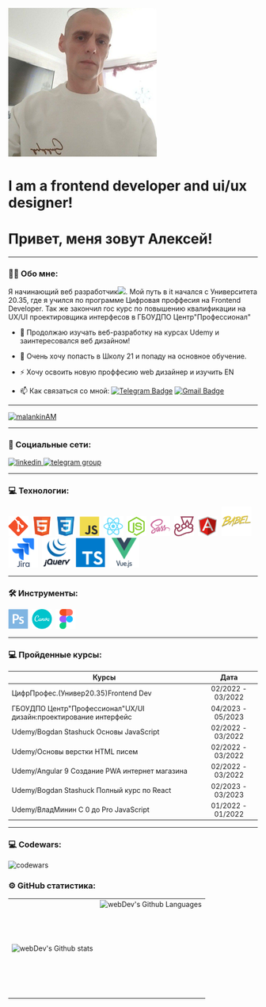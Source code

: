 [![Header](https://github.com/malankinAM/malankinAM/blob/main/assets/676767676.png )](https://t.me/Alaska_alex_agp)


# I am a frontend developer and ui/ux designer!


# Привет, меня зовут Алексей!

---

### :man_technologist: Обо мне:

Я начинающий веб разработчик<img src="https://media.giphy.com/media/WUlplcMpOCEmTGBtBW/giphy.gif" width="30px">. Мой путь в it начался с Университета 20.35, где я учился по программе Цифровая проффесия на Frontend Developer. Так же закончил гос курс по повышению квалификации на UX/UI проектировщика интерфесов в ГБОУДПО Центр"Профессионал"

- :telescope: Продолжаю изучать веб-разработку на курсах Udemy  и заинтересовался веб дизайном!

- :seedling: Очень хочу попасть в Школу 21 и попаду на основное обучение.

- :zap: Хочу освоить новую проффесию web дизайнер и изучить EN

- :mailbox: Как связаться со мной: [![Telegram Badge](https://img.shields.io/badge/-Alaska.Alex-blue?style=flat&logo=Telegram&logoColor=white)](https://t.me/Alaska_alex_agp) [![Gmail Badge](https://img.shields.io/badge/-Gmail-red?style=flat&logo=Gmail&logoColor=white)](mailto:alaska.alex.agp@gmail.com)

---


<p align="left"> <a href="https://github.com/ryo-ma/github-profile-trophy"><img src="https://github-profile-trophy.vercel.app/?username=malankinAM" alt="malankinAM" /></a> </p>

---

### 🤝 Социальные сети:

  <div id="badges">
    <a href="https://www.linkedin.com/in/aleksey-malankin-0b083926a/" target="_blank">
      <img src="https://cdn-icons-png.flaticon.com/512/2504/2504799.png" width="40" height="40" alt="linkedin" />
    </a>
    <a href="https://t.me/Alaska_alex_agp" target="_blank">
      <img src="https://cdn-icons-png.flaticon.com/512/2111/2111646.png" width="40" height="40" alt="telegram group" />
    </a>
  </div>

---

### 💻 Технологии:

<div>
  <img src="https://github.com/devicons/devicon/blob/master/icons/git/git-original.svg" title="git" alt="git" width="40" height="40"/>&nbsp
  <img src="https://github.com/devicons/devicon/blob/master/icons/html5/html5-original.svg" title="html5" alt="html5" width="40" height="40"/>&nbsp
  <img src="https://github.com/devicons/devicon/blob/master/icons/css3/css3-original.svg" title="css" alt="css" width="40" height="40"/>&nbsp
  <img src="https://github.com/devicons/devicon/blob/master/icons/javascript/javascript-original.svg" title="javascript" alt="javascript" width="40" height="40"/>&nbsp
  <img src="https://github.com/devicons/devicon/blob/master/icons/react/react-original.svg" title="reactjs" alt="reactjs" width="40" height="40"/>&nbsp
  <img src="https://github.com/devicons/devicon/blob/master/icons/nodejs/nodejs-original.svg" title="nodejs" alt="nodejs" width="40" height="40"/>&nbsp
  <img src="https://raw.githubusercontent.com/devicons/devicon/1119b9f84c0290e0f0b38982099a2bd027a48bf1/icons/sass/sass-original.svg" title="Sass" alt="Sass" width="40" height="40"/>&nbsp
  <img src="https://raw.githubusercontent.com/devicons/devicon/1119b9f84c0290e0f0b38982099a2bd027a48bf1/icons/jest/jest-plain.svg" title="Jest" alt="Jest" width="40" height="40"/>&nbsp
  <img src="https://raw.githubusercontent.com/devicons/devicon/1119b9f84c0290e0f0b38982099a2bd027a48bf1/icons/angularjs/angularjs-original.svg" title="Angular" alt="Angular" width="40" height="40"/>&nbsp
  <img src="https://raw.githubusercontent.com/devicons/devicon/1119b9f84c0290e0f0b38982099a2bd027a48bf1/icons/babel/babel-original.svg" title="Babel" alt="Babel" width="60" height="60"/>&nbsp
  <img src="https://raw.githubusercontent.com/devicons/devicon/1119b9f84c0290e0f0b38982099a2bd027a48bf1/icons/jira/jira-original-wordmark.svg" title="Jira" alt="Jira" width="60" height="60"/>&nbsp
  <img src="https://raw.githubusercontent.com/devicons/devicon/1119b9f84c0290e0f0b38982099a2bd027a48bf1/icons/jquery/jquery-original-wordmark.svg" title="J.qure" alt="J.qure" width="60" height="60"/>&nbsp
  <img src="https://raw.githubusercontent.com/devicons/devicon/1119b9f84c0290e0f0b38982099a2bd027a48bf1/icons/typescript/typescript-original.svg" title="ts" alt="ts" width="60" height="60"/>&nbsp
  <img src="https://raw.githubusercontent.com/devicons/devicon/1119b9f84c0290e0f0b38982099a2bd027a48bf1/icons/vuejs/vuejs-original-wordmark.svg" title="vue" alt="vue" width="60" height="60"/>&nbsp
 
 
</div>

---

### 🛠 Инструменты:

<div>

  <img src="https://github.com/devicons/devicon/blob/master/icons/photoshop/photoshop-plain.svg" title="photoshop" alt="photoshop" width="40" height="40"/>&nbsp;
  <img src="https://github.com/devicons/devicon/blob/master/icons/canva/canva-original.svg" title="canva" alt="canva" width="40" height="40"/>&nbsp;
  <img src="https://github.com/devicons/devicon/blob/master/icons/figma/figma-original.svg" title="figma" alt="figma" width="40" height="40"/>&nbsp;
</div>

---

### 💻 Пройденные курсы:

| Курсы                                                           | Дата              |
| ----------------------------------------------------------------| :---------------: |
| ЦифрПрофес.(Универ20.35)Frontеnd Dev                         | 02/2022 - 03/2022 |
| ГБОУДПО Центр"Профессионал"UX/UI дизайн:проектирование интерфейс| 04/2023 - 05/2023 |   
| Udemy/Bogdan Stashuck Основы JavaScript                         | 02/2022 - 03/2022 |
| Udemy/Основы верстки HTML писем                                 | 02/2022 - 03/2022 |
| Udemy/Angular 9  Создание PWA интернет магазина                 | 02/2022 - 03/2022 |
| Udemy/Bogdan Stashuck Полный курс по React                      | 02/2023 - 03/2023 |
| Udemy/ВладМинин C 0 до Pro  JavaScript                          | 01/2022 - 01/2022 |



---

### 💻 Codewars:

![codewars](https://www.codewars.com/users/Alaska.alex.agp/badges/large)

### ⚙️ GitHub статистика:

<table>
  <tr>
    <td>
      <img align="left" src="http://github-readme-streak-stats.herokuapp.com?user=FilimonovAlexey&theme=dark&background=000000" alt="webDev's Github stats" />
    </td>
    <td>
      <img height="195px" align="right" alt="webDev's Github Languages" src="https://github-readme-stats-sigma-five.vercel.app/api/top-langs/?username=FilimonovAlexey&layout=compact&theme=vision-friendly-dark" />
    </td>
  </tr>
</table>
